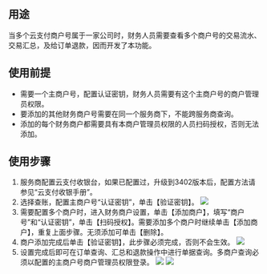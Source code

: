 ## 用途
当多个云支付商户号属于一家公司时，财务人员需要查看多个商户号的交易流水、交易汇总，及给订单退款，因而开发了本功能。

## 使用前提
- 需要一个主商户号，配置认证密钥，财务人员需要有这个主商户号的商户管理员权限。
- 要添加的其他财务商户号需要在同一个服务商下，不能跨服务商查询。
- 添加的每个财务商户都需要具有本商户管理员权限的人员扫码授权，否则无法添加。

## 使用步骤
1. 服务商配置云支付收银台，如果已配置过，升级到3402版本后，配置方法请参见“云支付收银手册”。
2. 选择查账，配置主商户号“认证密钥”，单击【验证密钥】。
![](https://main.qcloudimg.com/raw/6c7c4a40ddb5273d78dc64c0a12d03fd.png)
3. 需要配置多个商户时，进入财务商户设置，单击【添加商户】，填写“商户号”和“认证密钥”，单击【扫码授权】。需要添加多个商户时继续单击【添加商户】，重复上面步骤。无须添加可单击【删除】。
5. 商户添加完成后单击【验证密钥】，此步骤必须完成，否则不会生效。
![](https://main.qcloudimg.com/raw/18fa557feb353746aab5a108a40e0dcf.png)
6. 设置完成后即可在订单查询、汇总和退款操作中进行单据查询。多商户查询必须以配置的主商户号商户管理员权限登录。
![](https://main.qcloudimg.com/raw/a96a2eae44da8da901daeaae57896a44.png)
![](https://main.qcloudimg.com/raw/f19126b2d071a1d612870c504145df99.png)

